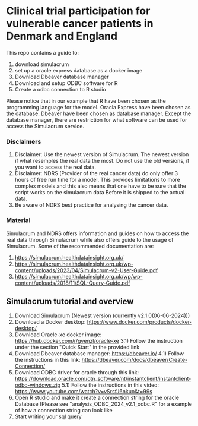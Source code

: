 # Clinical trial participation for vulnerable cancer patients in Denmark and England

This repo contains a guide to: 
  1) download simulacrum
  2) set up a oracle express database as a docker image 
  3) Download Dbeaver database manager
  4) Download and setup ODBC software for R
  5) Create a odbc connection to R studio

Please notice that in our example that R have been chosen as the programming language for the model. Oracla Express have been chosen as the database. Dbeaver have been chosen as database manager. 
Except the database manager, there are restriction for what software can be used for access the Simulacrum service. 

### Disclaimers
  1) Disclaimer: Use the newest version of Simulacrum. The newest version if what resemples the real data the most. Do not use the old versions, if you want to access the real data.
  2) Disclaimer: NDRS (Provider of the real cancer data) do only offer 3 hours of free run time for a model. This provides limitations to more complex models and this also means that one have to be sure that the script works on the simulacrum data
                Before it is shipped to the actual data.
  3) Be aware of NDRS best practice for analysing the cancer data.

### Material 
Simulacrum and NDRS offers information and guides on how to access the real data through Simulacrum while also offers guide to the usage of Simulacrum. 
Some of the recommended documentation are: 
  1) https://simulacrum.healthdatainsight.org.uk/
  2) https://simulacrum.healthdatainsight.org.uk/wp-content/uploads/2023/04/Simulacrum-v2-User-Guide.pdf
  3) https://simulacrum.healthdatainsight.org.uk/wp/wp-content/uploads/2018/11/SQL-Query-Guide.pdf

## Simulacrum tutorial and overview 
  1) Download Simulacrum (Newest version (currently v2.1.0(06-06-2024)))
  2) Download a Docker desktop: https://www.docker.com/products/docker-desktop/
  3) Download Oracle-xe docker image: https://hub.docker.com/r/gvenzl/oracle-xe
     3.1) Follow the instruction under the section "Quick Start" in the provided link
  4) Download Dbeaver database manager: https://dbeaver.io/
     4.1) Follow the instructions in this link: https://dbeaver.com/docs/dbeaver/Create-Connection/
  5) Download ODBC driver for oracle through this link: https://download.oracle.com/otn_software/nt/instantclient/instantclient-odbc-windows.zip
     5.1) Follow the instructions in this video: https://www.youtube.com/watch?v=vSrsfJ6nkuo&t=99s
  6) Open R studio and make it create a connection string for the oracle Database (Please see "analysis_ODBC_2024_v2.1_odbc.R" for a example of how a connection string can look like
  7) Start writing your sql query
